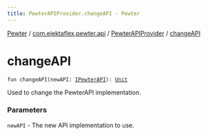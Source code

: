 ```yaml
---
title: PewterAPIProvider.changeAPI - Pewter
---
```


[Pewter](../../index.html) / [com.ejektaflex.pewter.api](../index.html) / [PewterAPIProvider](index.html) / [changeAPI](./change-a-p-i.html)

# changeAPI

`fun changeAPI(newAPI: `[`IPewterAPI`](../-i-pewter-a-p-i/index.html)`): `[`Unit`](https://kotlinlang.org/api/latest/jvm/stdlib/kotlin/-unit/index.html)

Used to change the PewterAPI implementation.

### Parameters

`newAPI` - The new API implementation to use.